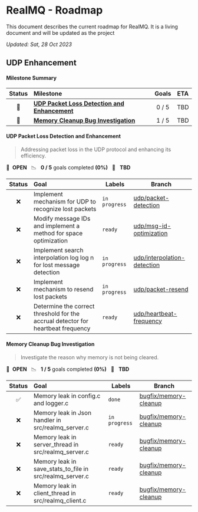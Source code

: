 # RealMQ - Roadmap

This document describes the current roadmap for RealMQ. It is a living document and will be updated as the project

*Updated: Sat, 28 Oct 2023*

## UDP Enhancement

#### Milestone Summary

| Status | Milestone                                                                                   | Goals | ETA |
|:------:|:--------------------------------------------------------------------------------------------|:-----:|:---:|
|   🚀   | **[UDP Packet Loss Detection and Enhancement](#udp-packet-loss-detection-and-enhancement)** | 0 / 5 | TBD |
|   🚀   | **[Memory Cleanup Bug Investigation](#memory-cleanup-bug-investigation)**                   | 1 / 5 | TBD |

#### UDP Packet Loss Detection and Enhancement

> Addressing packet loss in the UDP protocol and enhancing its efficiency.

🚀 &nbsp;**OPEN** &nbsp;&nbsp;📉 &nbsp;&nbsp;**0 / 5** goals completed **(0%)** &nbsp;&nbsp;📅 &nbsp;&nbsp;**TBD**

| Status | Goal                                                                             | Labels        | Branch                                    |
|:------:|:---------------------------------------------------------------------------------|---------------|-------------------------------------------|
|   ❌    | Implement mechanism for UDP to recognize lost packets                            | `in progress` | <a href=#>udp/packet-detection</a>        |
|   ❌    | Modify message IDs and implement a method for space optimization                 | `ready`       | <a href=#>udp/msg-id-optimization</a>     |
|   ❌    | Implement search interpolation log log n for lost message detection              | `in progress` | <a href=#>udp/interpolation-detection</a> |
|   ❌    | Implement mechanism to resend lost packets                                       | `in progress` | <a href=#>udp/packet-resend</a>           |
|   ❌    | Determine the correct threshold for the accrual detector for heartbeat frequency | `ready`       | <a href=#>udp/heartbeat-frequency</a>     |

#### Memory Cleanup Bug Investigation

> Investigate the reason why memory is not being cleared.

🚀 &nbsp;**OPEN** &nbsp;&nbsp;📉 &nbsp;&nbsp;**1 / 5** goals completed **(0%)** &nbsp;&nbsp;📅 &nbsp;&nbsp;**TBD**

| Status | Goal                                                     | Labels        | Branch                              |
|:------:|:---------------------------------------------------------|---------------|-------------------------------------|
|   ✅    | Memory leak in config.c and logger.c                     | `done`        | <a href=#>bugfix/memory-cleanup</a> |
|   ❌    | Memory leak in Json handler in src/realmq_server.c       | `in progress` | <a href=#>bugfix/memory-cleanup</a> |
|   ❌    | Memory leak in server_thread in src/realmq_server.c      | `ready`       | <a href=#>bugfix/memory-cleanup</a> |
|   ❌    | Memory leak in save_stats_to_file in src/realmq_server.c | `ready`       | <a href=#>bugfix/memory-cleanup</a> |
|   ❌    | Memory leak in client_thread in src/realmq_client.c      | `ready`       | <a href=#>bugfix/memory-cleanup</a> |

